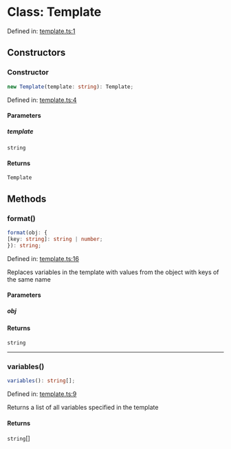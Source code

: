 # Class: Template

Defined in: [template.ts:1](https://github.com/freearhey/core-js/blob/1a0ae60054995ab013369976c8c642b8bee26ee2/src/template.ts#L1)

## Constructors

### Constructor

```ts
new Template(template: string): Template;
```

Defined in: [template.ts:4](https://github.com/freearhey/core-js/blob/1a0ae60054995ab013369976c8c642b8bee26ee2/src/template.ts#L4)

#### Parameters

##### template

`string`

#### Returns

`Template`

## Methods

### format()

```ts
format(obj: {
[key: string]: string | number;
}): string;
```

Defined in: [template.ts:16](https://github.com/freearhey/core-js/blob/1a0ae60054995ab013369976c8c642b8bee26ee2/src/template.ts#L16)

Replaces variables in the template with values from the object with keys of the same name

#### Parameters

##### obj

#### Returns

`string`

***

### variables()

```ts
variables(): string[];
```

Defined in: [template.ts:9](https://github.com/freearhey/core-js/blob/1a0ae60054995ab013369976c8c642b8bee26ee2/src/template.ts#L9)

Returns a list of all variables specified in the template

#### Returns

`string`[]
